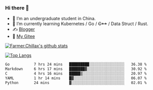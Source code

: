### Hi there 👋

- 🔭 I’m an undergraduate student in China.
- 🌱 I’m currently learning Kubernetes / Go / ~~C++~~ / Data Struct / Rust.
- ✍️ [Blogger](https://blog.farmer233.top)
- 🤔 [My Gitee](https://gitee.com/Farmer-chong)


[![Farmer.Chillax's github stats](https://github-readme-stats.vercel.app/api?username=FarmerChillax)](https://github.com/anuraghazra/github-readme-stats)

[![Top Langs](https://github-readme-stats.vercel.app/api/top-langs/?username=FarmerChillax&layout=compact&hide=html,css,javascript)](https://github.com/anuraghazra/github-readme-stats)


<a href="https://wakatime.com/@Farmer"> </a>
          <!--START_SECTION:waka-->

```txt
Go           7 hrs 24 mins   █████████░░░░░░░░░░░░░░░░   36.38 %
Markdown     6 hrs 17 mins   ███████▓░░░░░░░░░░░░░░░░░   30.92 %
C            4 hrs 16 mins   █████▒░░░░░░░░░░░░░░░░░░░   20.97 %
YAML         1 hr 14 mins    █▓░░░░░░░░░░░░░░░░░░░░░░░   06.07 %
Python       24 mins         ▓░░░░░░░░░░░░░░░░░░░░░░░░   02.01 %
```

<!--END_SECTION:waka-->



<!--
**Farmer-chong/Farmer-chong** is a ✨ _special_ ✨ repository because its `README.md` (this file) appears on your GitHub profile.

Here are some ideas to get you started:

- 🔭 I’m currently working on ...
- 🌱 I’m currently learning ...
- 👯 I’m looking to collaborate on ...
- 🤔 I’m looking for help with ...
- 💬 Ask me about ...
- 📫 How to reach me: ...
- 😄 Pronouns: ...
- ⚡ Fun fact: ...
-->
